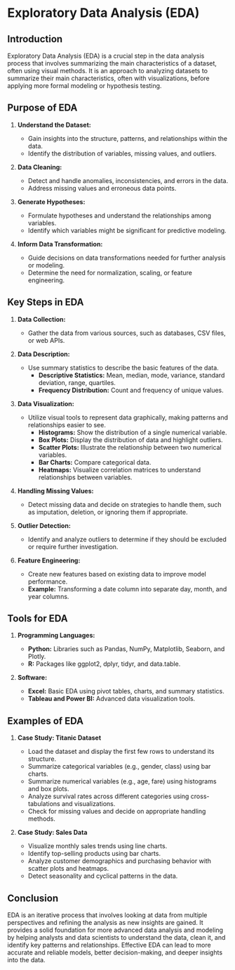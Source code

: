 # Exploratory Data Analysis (EDA)

## Introduction

Exploratory Data Analysis (EDA) is a crucial step in the data analysis process that involves summarizing the main characteristics of a dataset, often using visual methods. It is an approach to analyzing datasets to summarize their main characteristics, often with visualizations, before applying more formal modeling or hypothesis testing.

## Purpose of EDA

1. **Understand the Dataset:**
   - Gain insights into the structure, patterns, and relationships within the data.
   - Identify the distribution of variables, missing values, and outliers.

2. **Data Cleaning:**
   - Detect and handle anomalies, inconsistencies, and errors in the data.
   - Address missing values and erroneous data points.

3. **Generate Hypotheses:**
   - Formulate hypotheses and understand the relationships among variables.
   - Identify which variables might be significant for predictive modeling.

4. **Inform Data Transformation:**
   - Guide decisions on data transformations needed for further analysis or modeling.
   - Determine the need for normalization, scaling, or feature engineering.

## Key Steps in EDA

1. **Data Collection:**
   - Gather the data from various sources, such as databases, CSV files, or web APIs.

2. **Data Description:**
   - Use summary statistics to describe the basic features of the data.
     - **Descriptive Statistics:** Mean, median, mode, variance, standard deviation, range, quartiles.
     - **Frequency Distribution:** Count and frequency of unique values.

3. **Data Visualization:**
   - Utilize visual tools to represent data graphically, making patterns and relationships easier to see.
     - **Histograms:** Show the distribution of a single numerical variable.
     - **Box Plots:** Display the distribution of data and highlight outliers.
     - **Scatter Plots:** Illustrate the relationship between two numerical variables.
     - **Bar Charts:** Compare categorical data.
     - **Heatmaps:** Visualize correlation matrices to understand relationships between variables.

4. **Handling Missing Values:**
   - Detect missing data and decide on strategies to handle them, such as imputation, deletion, or ignoring them if appropriate.

5. **Outlier Detection:**
   - Identify and analyze outliers to determine if they should be excluded or require further investigation.

6. **Feature Engineering:**
   - Create new features based on existing data to improve model performance.
   - **Example:** Transforming a date column into separate day, month, and year columns.

## Tools for EDA

1. **Programming Languages:**
   - **Python:** Libraries such as Pandas, NumPy, Matplotlib, Seaborn, and Plotly.
   - **R:** Packages like ggplot2, dplyr, tidyr, and data.table.

2. **Software:**
   - **Excel:** Basic EDA using pivot tables, charts, and summary statistics.
   - **Tableau and Power BI:** Advanced data visualization tools.

## Examples of EDA

1. **Case Study: Titanic Dataset**
   - Load the dataset and display the first few rows to understand its structure.
   - Summarize categorical variables (e.g., gender, class) using bar charts.
   - Summarize numerical variables (e.g., age, fare) using histograms and box plots.
   - Analyze survival rates across different categories using cross-tabulations and visualizations.
   - Check for missing values and decide on appropriate handling methods.

2. **Case Study: Sales Data**
   - Visualize monthly sales trends using line charts.
   - Identify top-selling products using bar charts.
   - Analyze customer demographics and purchasing behavior with scatter plots and heatmaps.
   - Detect seasonality and cyclical patterns in the data.

## Conclusion

EDA is an iterative process that involves looking at data from multiple perspectives and refining the analysis as new insights are gained. It provides a solid foundation for more advanced data analysis and modeling by helping analysts and data scientists to understand the data, clean it, and identify key patterns and relationships. Effective EDA can lead to more accurate and reliable models, better decision-making, and deeper insights into the data.
